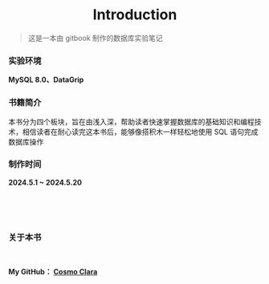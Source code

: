 # <center> **Introduction**

> 这是一本由 gitbook 制作的数据库实验笔记

### 实验环境

**MySQL 8.0、DataGrip**

### 书籍简介

本书分为四个板块，旨在由浅入深，帮助读者快速掌握数据库的基础知识和编程技术，相信读者在耐心读完这本书后，能够像搭积木一样轻松地使用 SQL 语句完成数据库操作

### 制作时间

**2024.5.1 ~ 2024.5.20**

<br><br><br>

### 关于本书

<br>


**My GitHub： [Cosmo Clara](https://github.com/Cosmo-klara)**